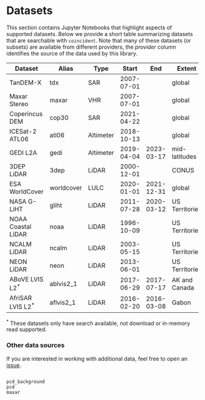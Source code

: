# Datasets

This section contains Jupyter Notebooks that highlight aspects of supported
datasets. Below we provide a short table summarizing datasets that are
searchable with `coincident`. Note that many of these datasets (or subsets) are
available from different providers, the _provider_ column identifies the source
of the data used by this library.

| Dataset                      | Alias      | Type      | Start      | End        | Extent         | Source                                                                      |
| ---------------------------- | ---------- | --------- | ---------- | ---------- | -------------- | --------------------------------------------------------------------------- |
| TanDEM-X                     | tdx        | SAR       | 2007-07-01 |            | global         | [NASA CSDAP](https://csdap.earthdata.nasa.gov/stac/collections/airbus)      |
| Maxar Stereo                 | maxar      | VHR       | 2007-07-01 |            | global         | [Maxar](https://developers.maxar.com/docs/discovery/)                       |
| Coperincus DEM               | cop30      | SAR       | 2021-04-22 |            | global         | [Microsoft](https://planetarycomputer.microsoft.com/dataset/cop-dem-glo-30) |
| ICESat-2 ATL06               | atl06      | Altimeter | 2018-10-13 |            | global         | [NASA](https://nsidc.org/data/atl03)                                        |
| GEDI L2A                     | gedi       | Altimeter | 2019-04-04 | 2023-03-17 | mid-latitudes  | [NASA](https://lpdaac.usgs.gov/products/gedi02_av002/)                      |
| 3DEP LiDAR                   | 3dep       | LiDAR     | 2000-12-01 |            | CONUS          | [USGS](https://www.usgs.gov/3d-elevation-program)                           |
| ESA WorldCover               | worldcover | LULC      | 2020-01-01 | 2021-12-31 | global         | [Microsoft](https://planetarycomputer.microsoft.com/dataset/esa-worldcover) |
| NASA G-LiHT                  | gliht      | LiDAR     | 2011-07-28 | 2020-03-12 | US Territories | [NASA G-LiHT](https://gliht.gsfc.nasa.gov/)                                 |
| NOAA Coastal LiDAR           | noaa       | LiDAR     | 1996-10-09 |            | US Territories | [NOAA](https://coast.noaa.gov/digitalcoast/data/coastallidar.html)          |
| NCALM LiDAR                  | ncalm      | LiDAR     | 2003-05-15 |            | US Territories | [NCALM](https://calm.geo.berkeley.edu/ncalm/dtc.html)                       |
| NEON LiDAR                   | neon       | LiDAR     | 2013-06-01 |            | US Territories | [NEON](https://data.neonscience.org/data-products/DP3.30024.001)            |
| ABoVE LVIS L2<sup>\*</sup>   | ablvis2_1  | LiDAR     | 2017-06-29 | 2017-07-17 | AK and Canada  | [ABoVE LVIS L2](https://nsidc.org/data/ablvis2/versions/1)                  |
| AfriSAR LVIS L2<sup>\*</sup> | aflvis2_1  | LiDAR     | 2016-02-20 | 2016-03-08 | Gabon          | [AfriSAR LVIS L2](https://nsidc.org/data/aflvis2/versions/1)                |

<sup>\*</sup> These datasets only have search available, not download or
in-memory read supported.

### Other data sources

If you are interested in working with additional data, feel free to open an
[issue](https://github.com/uw-cryo/coincident/issues).

```{toctree}

pcd_background
pcd
maxar
```
